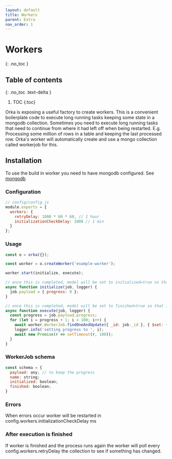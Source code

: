 ```yaml
---
layout: default
title: Workers
parent: Extra
nav_order: 1
---
```


# Workers
{: .no_toc }

## Table of contents
{: .no_toc .text-delta }

1. TOC
  {:toc}

Orka is exposing a useful factory to create workers. This is a convenient boilerplate code to execute long running tasks keeping some state in a mongodb collection.
Sometimes you need to execute long running tasks that need to continue from where it had left off when being restarted. E.g. Processing some million of rows in a table and keeping the last processed row.
Orka's worker will automatically create and use a mongo collection called workerjob for this.

## Installation

To use the build in worker you need to have mongodb configured. See [mongodb](https://workable.github.io/orka/integrations/mongodb)

### Configuration

```js
// config/config.js
module.exports = {
  workers: {
    retryDelay: 1000 * 60 * 60, // 1 hour
    initializationCheckDelay: 1000 // 1 min
  }
};
```

### Usage

```js
const o = orka({});

const worker = o.createWorker('example-worker');

worker.start(initialize, execute);

// once this is completed, model will be set to initialized=true so that it won't run again
async function initialize(job, logger) {
  job.payload = { progress: 0 };
}

// once this is completed, model will be set to finished=true so that it won't run again
async function execute(job, logger) {
  const progress = job.payload.progress;
  for (let i = progress + 1; i < 100; i++) {
    await worker.WorkerJob.findOneAndUpdate({ _id: job._id }, { $set: { payload: { progress: i } } });
    logger.info('setting progress to ', i);
    await new Promise(r => setTimeout(r, 100));
  }
}
```

### WorkerJob schema

```js
const schema = {
  payload: any; // to keep the progress
  name: string;
  initialized: boolean;
  finished: boolean;
}
```

### Errors

When errors occur worker will be restarted in config.workers.initializationCheckDelay ms

### After execution is finished

If worker is finished and the process runs again the worker will poll every config.workers.retryDelay the collection to see if something has changed.
